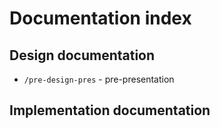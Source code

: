 # Documentation index

## Design documentation
  * ```/pre-design-pres``` - pre-presentation

## Implementation documentation
